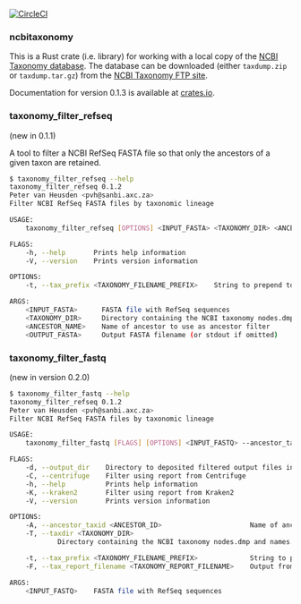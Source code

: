 [![CircleCI](https://circleci.com/gh/pvanheus/ncbitaxonomy.svg?style=svg)](https://circleci.com/gh/pvanheus/ncbitaxonomy)

### ncbitaxonomy

This is a Rust crate (i.e. library) for working with a local copy of the 
[NCBI Taxonomy database](https://www.ncbi.nlm.nih.gov/Taxonomy/taxonomyhome.html/).
The database can be downloaded (either `taxdump.zip` or `taxdump.tar.gz`) from the
[NCBI Taxonomy FTP site](https://ftp.ncbi.nih.gov/pub/taxonomy/).

Documentation for version 0.1.3 is available at [crates.io](https://docs.rs/ncbitaxonomy/0.1.3/ncbitaxonomy/struct.NcbiTaxonomy.html).

### taxonomy_filter_refseq

(new in 0.1.1)

A tool to filter a NCBI RefSeq FASTA file so that only the ancestors of a given taxon
are retained.

```bash
$ taxonomy_filter_refseq --help
taxonomy_filter_refseq 0.1.2
Peter van Heusden <pvh@sanbi.axc.za>
Filter NCBI RefSeq FASTA files by taxonomic lineage

USAGE:
    taxonomy_filter_refseq [OPTIONS] <INPUT_FASTA> <TAXONOMY_DIR> <ANCESTOR_NAME> [OUTPUT_FASTA]

FLAGS:
    -h, --help       Prints help information
    -V, --version    Prints version information

OPTIONS:
    -t, --tax_prefix <TAXONOMY_FILENAME_PREFIX>    String to prepend to names of nodes.dmp and names.dmp

ARGS:
    <INPUT_FASTA>      FASTA file with RefSeq sequences
    <TAXONOMY_DIR>     Directory containing the NCBI taxonomy nodes.dmp and names.dmp files
    <ANCESTOR_NAME>    Name of ancestor to use as ancestor filter
    <OUTPUT_FASTA>     Output FASTA filename (or stdout if omitted)

```

### taxonomy_filter_fastq

(new in version 0.2.0)

```bash
$ taxonomy_filter_fastq --help
taxonomy_filter_refseq 0.1.2
Peter van Heusden <pvh@sanbi.axc.za>
Filter NCBI RefSeq FASTA files by taxonomic lineage

USAGE:
    taxonomy_filter_fastq [FLAGS] [OPTIONS] <INPUT_FASTQ> --ancestor_taxid <ANCESTOR_ID> --taxdir <TAXONOMY_DIR> --tax_report_filename <TAXONOMY_REPORT_FILENAME> <--centrifuge|--kraken2>

FLAGS:
    -d, --output_dir    Directory to deposited filtered output files in
    -C, --centrifuge    Filter using report from Centrifuge
    -h, --help          Prints help information
    -K, --kraken2       Filter using report from Kraken2
    -V, --version       Prints version information

OPTIONS:
    -A, --ancestor_taxid <ANCESTOR_ID>                      Name of ancestor to use as ancestor filter
    -T, --taxdir <TAXONOMY_DIR>
            Directory containing the NCBI taxonomy nodes.dmp and names.dmp files

    -t, --tax_prefix <TAXONOMY_FILENAME_PREFIX>             String to prepend to names of nodes.dmp and names.dmp
    -F, --tax_report_filename <TAXONOMY_REPORT_FILENAME>    Output from Kraken2 (default) or Centrifuge

ARGS:
    <INPUT_FASTQ>    FASTA file with RefSeq sequences
```
